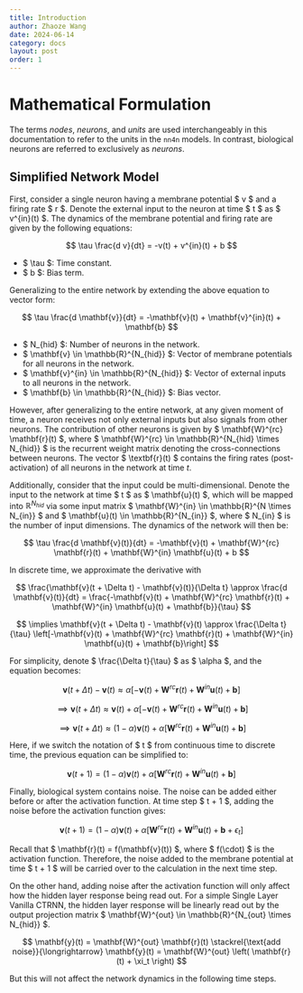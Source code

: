 ```yaml
---
title: Introduction
author: Zhaoze Wang
date: 2024-06-14
category: docs
layout: post
order: 1
---
```

# Mathematical Formulation
The terms *nodes*, *neurons*, and *units* are used interchangeably in this documentation to refer to the units in the `nn4n` models. In contrast, biological neurons are referred to exclusively as *neurons*.

## Simplified Network Model
First, consider a single neuron having a membrane potential $ v $ and a firing rate $ r $. Denote the external input to the neuron at time $ t $ as $ v^{in}(t) $. The dynamics of the membrane potential and firing rate are given by the following equations:

$$
\tau \frac{d v}{dt} = -v(t) + v^{in}(t) + b
$$

- $ \tau $: Time constant.
- $ b $: Bias term.

Generalizing to the entire network by extending the above equation to vector form:

$$
\tau \frac{d \mathbf{v}}{dt} = -\mathbf{v}(t) + \mathbf{v}^{in}(t) + \mathbf{b}
$$

- $ N_{hid} $: Number of neurons in the network.
- $ \mathbf{v} \in \mathbb{R}^{N_{hid}} $: Vector of membrane potentials for all neurons in the network.
- $ \mathbf{v}^{in} \in \mathbb{R}^{N_{hid}} $: Vector of external inputs to all neurons in the network.
- $ \mathbf{b} \in \mathbb{R}^{N_{hid}} $: Bias vector.

However, after generalizing to the entire network, at any given moment of time, a neuron receives not only external inputs but also signals from other neurons. The contribution of other neurons is given by $ \mathbf{W}^{rc} \mathbf{r}(t) $, where $ \mathbf{W}^{rc} \in \mathbb{R}^{N_{hid} \times N_{hid}} $ is the recurrent weight matrix denoting the cross-connections between neurons. The vector $ \textbf{r}(t) $ contains the firing rates (post-activation) of all neurons in the network at time $t$. 

Additionally, consider that the input could be multi-dimensional. Denote the input to the network at time $ t $ as $ \mathbf{u}(t) $, which will be mapped into $\mathbb{R}^{N_{hid}}$ via some input matrix $ \mathbf{W}^{in} \in \mathbb{R}^{N \times N_{in}} $ and $ \mathbf{u}(t) \in \mathbb{R}^{N_{in}} $, where $ N_{in} $ is the number of input dimensions. The dynamics of the network will then be:

$$
\tau \frac{d \mathbf{v}(t)}{dt} = -\mathbf{v}(t) + \mathbf{W}^{rc} \mathbf{r}(t) + \mathbf{W}^{in} \mathbf{u}(t) + b
$$

In discrete time, we approximate the derivative with

$$
\frac{\mathbf{v}(t + \Delta t) - \mathbf{v}(t)}{\Delta t} \approx \frac{d \mathbf{v}(t)}{dt} = \frac{-\mathbf{v}(t) + \mathbf{W}^{rc} \mathbf{r}(t) + \mathbf{W}^{in} \mathbf{u}(t) + \mathbf{b}}{\tau}
$$

$$
\implies \mathbf{v}(t + \Delta t) - \mathbf{v}(t) \approx \frac{\Delta t}{\tau} \left[-\mathbf{v}(t) + \mathbf{W}^{rc} \mathbf{r}(t) + \mathbf{W}^{in} \mathbf{u}(t) + \mathbf{b}\right]
$$

For simplicity, denote $ \frac{\Delta t}{\tau} $ as $ \alpha $, and the equation becomes:

$$
\mathbf{v}(t + \Delta t) - \mathbf{v}(t) \approx \alpha \left[-\mathbf{v}(t) + \mathbf{W}^{rc} \mathbf{r}(t) + \mathbf{W}^{in} \mathbf{u}(t) + \mathbf{b}\right]
$$

$$
\implies \mathbf{v}(t + \Delta t) \approx \mathbf{v}(t) + \alpha \left[-\mathbf{v}(t) + \mathbf{W}^{rc} \mathbf{r}(t) + \mathbf{W}^{in} \mathbf{u}(t) + \mathbf{b}\right]
$$

$$
\implies \mathbf{v}(t + \Delta t) \approx (1 - \alpha) \mathbf{v}(t) + \alpha \left[\mathbf{W}^{rc} \mathbf{r}(t) + \mathbf{W}^{in} \mathbf{u}(t) + \mathbf{b}\right]
$$

Here, if we switch the notation of $ t $ from continuous time to discrete time, the previous equation can be simplified to:

$$
\mathbf{v}(t+1) = (1 - \alpha) \mathbf{v}(t) + \alpha \left[\mathbf{W}^{rc} \mathbf{r}(t) + \mathbf{W}^{in} \mathbf{u}(t) + \mathbf{b}\right]
$$

Finally, biological system contains noise. The noise can be added either before or after the activation function. At time step $ t + 1 $, adding the noise before the activation function gives:

$$
\mathbf{v}(t+1) = (1 - \alpha) \mathbf{v}(t) + \alpha \left[\mathbf{W}^{rc} \mathbf{r}(t) + \mathbf{W}^{in} \mathbf{u}(t) + \mathbf{b} + \epsilon_t \right]
$$

Recall that $ \mathbf{r}(t) = f(\mathbf{v}(t)) $, where $ f(\cdot) $ is the activation function. Therefore, the noise added to the membrane potential at time $ t + 1 $ will be carried over to the calculation in the next time step.

On the other hand, adding noise after the activation function will only affect how the hidden layer response being read out. For a simple Single Layer Vanilla CTRNN, the hidden layer response will be linearly read out by the output projection matrix $ \mathbf{W}^{out} \in \mathbb{R}^{N_{out} \times N_{hid}} $.

$$
\mathbf{y}(t) = \mathbf{W}^{out} \mathbf{r}(t) \stackrel{\text{add noise}}{\longrightarrow} \mathbf{y}(t) = \mathbf{W}^{out} \left( \mathbf{r}(t) + \xi_t \right)
$$

But this will not affect the network dynamics in the following time steps.

<!-- $$ v_j^t = \gamma \sum_{i=1}^{N} w_{ij} r_i^{t-1} + (1-\gamma) v_j^{t-1} $$

$$ f_j^t = \left( v_j^t \right) $$

- $ r_j^t $: Firing rate of neuron $ j $ at time $ t $.
- $ f(\cdot) $: Activation function.
- $ \gamma $: Decay constant.
- $ w_{ij} $: Weight from neuron $ i $ to neuron $ j $.
- $ v_j^{t-1} $: Membrane potential of neuron $ j $ at time $ t-1 $.


Generalizing to the entire network, we have:

$$ \mathbf{v}^t = \gamma \mathbf{W} \mathbf{r}^{t-1} + (1-\gamma) \mathbf{v}^{t-1} $$

$$ \mathbf{r}^t = f\left( \mathbf{v}^t \right) $$

- $ \mathbf{r}^t $: Vector of firing rates for all neurons at time $ t $.
- $ \mathbf{W} $: Weight matrix.
- $ \mathbf{v}^{t-1} $: Vector of membrane potentials for all neurons at time $ t-1 $.

## RNN Dynamics
At every timestep, we assume that the neurons in the modeled brain region receive external inputs and signals from their neighboring neurons. These signals are then non-linearly integrated to produce an output. The dynamics of the Recurrent Neural Network (RNN) can be described by the following differential equation:

$$\tau \frac{d \mathbf{v}}{dt} = -\mathbf{v}^t + \mathbf{W}_{hid} f(\mathbf{v}^t) + \mathbf{W}_{in} \mathbf{u}^t + \mathbf{b}_{hid} + \epsilon_t$$

- $ \tau $: Time constant.
- $ \mathbf{W}_{hid} $: Weight matrix for the recurrent connections.
- $ \mathbf{W}_{in} $: Weight matrix for the external input.
- $ \mathbf{b}_{hid} $: Bias vector.
- $ \epsilon_t $: Pre-activation noise vector.

Re-write the equation in discrete time, we get an equation looks more similar to the one in the previous section:

$$
\Delta \mathbf{v}^t = \frac{dt}{\tau} (-\mathbf{v}^t + \mathbf{W}_{hid} f(\mathbf{v}^t) + \mathbf{W}_{in} \mathbf{u}^t + \mathbf{b}_{hid} + \epsilon_{t}) + \xi_{t}
$$

- $ \xi_{t} $: Post-activation noise vector.
- $ dt $: Discrete time step (how much time in real world does each time step represent).

Replacing $\frac{dt}{\tau}$ with $\gamma$ gives:

$$
\Delta \mathbf{v}^t = \gamma (-\mathbf{v}^t + \mathbf{W}_{hid} f(\mathbf{v}^t) + \mathbf{W}_{in} \mathbf{u}^t + \mathbf{b}_{hid} + \epsilon_{t}) + \xi_{t}
$$ -->


<!-- # Model Structure
```
├── CTRNN
│   ├── RecurrentLayer
│   │   ├── InputLayer (class LinearLayer)
│   │   ├── HiddenLayer
│   ├── Readout_areas (class LinearLayer)
``` -->
